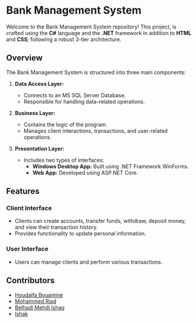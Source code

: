 # Bank Management System

Welcome to the Bank Management System repository! This project, is crafted using the **C#** language and the **.NET** framework in addition to **HTML** and **CSS**; following a robust 3-tier architecture.

## Overview

The Bank Management System is structured into three main components:

1. **Data Access Layer:**
   - Connects to an MS SQL Server Database.
   - Responsible for handling data-related operations.

2. **Business Layer:**
   - Contains the logic of the program.
   - Manages client interactions, transactions, and user-related operations.

3. **Presentation Layer:**
   - Includes two types of interfaces:
     - **Windows Desktop App:** Built using .NET Framework WinForms.
     - **Web App:** Developed using ASP.NET Core.

## Features

### Client Interface
- Clients can create accounts, transfer funds, withdraw, deposit money, and view their transaction history.
- Provides functionality to update personal information.

### User Interface
- Users can manage clients and perform various transactions.

## Contributors
- [Houdaifa Bouamine](https://github.com/HoudaifaBouamine)
- [Mohammed Riad](https://github.com/Mohariade)
- [Belhadj Mehdi Ishaq](https://github.com/ishaq-belhadj-mehdi)
- [Ishak]([https://github.com/IshakHsn](https://github.com/IsaacBh1))

